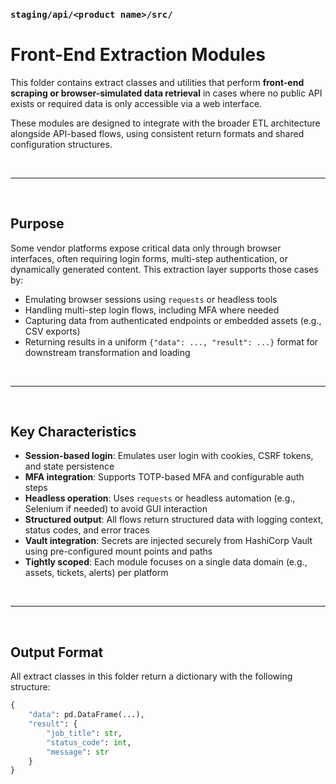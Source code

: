 ### `staging/api/<product name>/src/`

# Front-End Extraction Modules

This folder contains extract classes and utilities that perform **front-end scraping or browser-simulated data retrieval** in cases where no public API exists or required data is only accessible via a web interface.

These modules are designed to integrate with the broader ETL architecture alongside API-based flows, using consistent return formats and shared configuration structures.

<br>

---

<br>

## Purpose

Some vendor platforms expose critical data only through browser interfaces, often requiring login forms, multi-step authentication, or dynamically generated content. This extraction layer supports those cases by:

- Emulating browser sessions using `requests` or headless tools
- Handling multi-step login flows, including MFA where needed
- Capturing data from authenticated endpoints or embedded assets (e.g., CSV exports)
- Returning results in a uniform `{"data": ..., "result": ...}` format for downstream transformation and loading

<br>

---

<br>

## Key Characteristics

- **Session-based login**: Emulates user login with cookies, CSRF tokens, and state persistence
- **MFA integration**: Supports TOTP-based MFA and configurable auth steps
- **Headless operation**: Uses `requests` or headless automation (e.g., Selenium if needed) to avoid GUI interaction
- **Structured output**: All flows return structured data with logging context, status codes, and error traces
- **Vault integration**: Secrets are injected securely from HashiCorp Vault using pre-configured mount points and paths
- **Tightly scoped**: Each module focuses on a single data domain (e.g., assets, tickets, alerts) per platform

<br>

---

<br>

## Output Format

All extract classes in this folder return a dictionary with the following structure:

```python
{
    "data": pd.DataFrame(...),
    "result": {
        "job_title": str,
        "status_code": int,
        "message": str
    }
}
